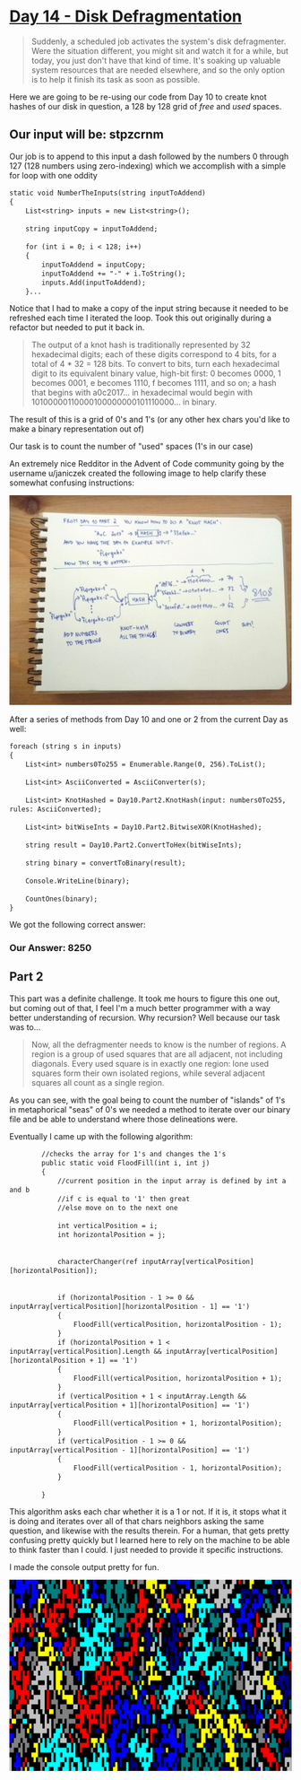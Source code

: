 # [Day 14 - Disk Defragmentation](http://adventofcode.com/2017/day/14)

>Suddenly, a scheduled job activates the system's disk defragmenter. Were the situation different, you might sit and watch it for a while,
but today, you just don't have that kind of time. It's soaking up valuable system resources that are needed elsewhere,
and so the only option is to help it finish its task as soon as possible.

Here we are going to be re-using our code from Day 10 to create knot hashes of our disk in question, a 128 by 128 grid of *free* and *used* 
spaces. 

## Our input will be: stpzcrnm

Our job is to append to this input a dash followed by the numbers 0 through 127 (128 numbers using zero-indexing)
which we accomplish with a simple for loop with one oddity

```
static void NumberTheInputs(string inputToAddend)
{
    List<string> inputs = new List<string>();

    string inputCopy = inputToAddend;

    for (int i = 0; i < 128; i++)
    {
        inputToAddend = inputCopy;
        inputToAddend += "-" + i.ToString();
        inputs.Add(inputToAddend);
    }...
```
Notice that I had to make a copy of the input string because it needed to be refreshed each time I iterated the loop. Took this out
originally during a refactor but needed to put it back in. 

>The output of a knot hash is traditionally represented by 32 hexadecimal digits; each of these digits correspond to 4 bits,
for a total of 4 * 32 = 128 bits. To convert to bits, turn each hexadecimal digit to its equivalent binary value,
high-bit first: 0 becomes 0000, 1 becomes 0001, e becomes 1110, f becomes 1111, and so on; a hash that begins with a0c2017...
in hexadecimal would begin with 10100000110000100000000101110000... in binary.

The result of this is a grid of 0's and 1's (or any other hex chars you'd like to make a binary representation out of)

Our task is to count the number of "used" spaces (1's in our case)

An extremely nice Redditor in the Advent of Code community going by the username u/janiczek created the following image to 
help clarify these somewhat confusing instructions: 

![u/janiczek image](../images/day14-knot-hash.png)

After a series of methods from Day 10 and one or 2 from the current Day as well:
```
foreach (string s in inputs)
{
    List<int> numbers0To255 = Enumerable.Range(0, 256).ToList();

    List<int> AsciiConverted = AsciiConverter(s);

    List<int> KnotHashed = Day10.Part2.KnotHash(input: numbers0To255, rules: AsciiConverted);

    List<int> bitWiseInts = Day10.Part2.BitwiseXOR(KnotHashed);

    string result = Day10.Part2.ConvertToHex(bitWiseInts);

    string binary = convertToBinary(result);

    Console.WriteLine(binary);

    CountOnes(binary);
}
```

We got the following correct answer: 

### Our Answer: 8250

## Part 2

This part was a definite challenge. It took me hours to figure this one out, but coming out of that, I feel I'm a much better programmer
with a way better understanding of recursion. Why recursion? Well because our task was to...

>Now, all the defragmenter needs to know is the number of regions. A region is a group of used squares that are all adjacent, not including diagonals. Every used square is in exactly one region: lone used squares form their own isolated regions, while several adjacent squares all count as a single region.

As you can see, with the goal being to count the number of "islands" of 1's in metaphorical "seas" of 0's we needed a method to 
iterate over our binary file and be able to understand where those delineations were. 

Eventually I came up with the following algorithm:

```
        //checks the array for 1's and changes the 1's
        public static void FloodFill(int i, int j)
        {
            //current position in the input array is defined by int a and b
            //if c is equal to '1' then great
            //else move on to the next one

            int verticalPosition = i;
            int horizontalPosition = j;


            characterChanger(ref inputArray[verticalPosition][horizontalPosition]);


            if (horizontalPosition - 1 >= 0 && inputArray[verticalPosition][horizontalPosition - 1] == '1')
            {
                FloodFill(verticalPosition, horizontalPosition - 1);
            }
            if (horizontalPosition + 1 < inputArray[verticalPosition].Length && inputArray[verticalPosition][horizontalPosition + 1] == '1')
            {
                FloodFill(verticalPosition, horizontalPosition + 1);
            }
            if (verticalPosition + 1 < inputArray.Length && inputArray[verticalPosition + 1][horizontalPosition] == '1')
            {
                FloodFill(verticalPosition + 1, horizontalPosition);
            }
            if (verticalPosition - 1 >= 0 && inputArray[verticalPosition - 1][horizontalPosition] == '1')
            {
                FloodFill(verticalPosition - 1, horizontalPosition);
            }

        }
```

This algorithm asks each char whether it is a 1 or not. If it is, it stops what it is doing and iterates over all of that chars neighbors asking the same question, and likewise with the results therein. For a human, that gets pretty confusing pretty quickly but I learned here to rely on the machine to be able to think faster than I could. I just needed to provide it specific instructions. 

I made the console output pretty for fun. 

![islands of colororized blocks](../images/islands.png)

